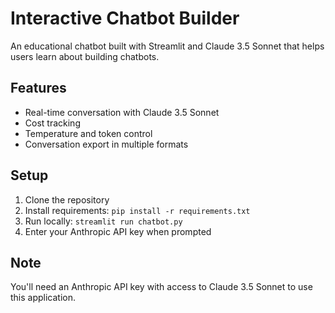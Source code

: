 # Interactive Chatbot Builder

An educational chatbot built with Streamlit and Claude 3.5 Sonnet that helps users learn about building chatbots.

## Features
- Real-time conversation with Claude 3.5 Sonnet
- Cost tracking
- Temperature and token control
- Conversation export in multiple formats

## Setup
1. Clone the repository
2. Install requirements: `pip install -r requirements.txt`
3. Run locally: `streamlit run chatbot.py`
4. Enter your Anthropic API key when prompted

## Note
You'll need an Anthropic API key with access to Claude 3.5 Sonnet to use this application.